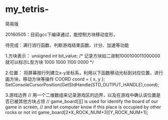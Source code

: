# my_tetris-
简易版

20160505：目前gcc下编译通过，能控制方块移动变形， 

待完成：满行消行函数、判断游戏结束函数、计分、加速等功能


1.方块表示：
unsigned int bit_value;
/* 记录方块如二进制1000100011000000就可以标示L型方块
1000
1000
1100
0000
*/

2.位置：
将屏幕按行列建立x-y坐标系，利用以下函数移动光标到对应位置，进行画方块，移动方块等操作
            COORD coord = { x, y };
            SetConsoleCursorPosition(GetStdHandle(STD_OUTPUT_HANDLE),coord);

3.游戏边界
// 用一个二维数组来记录游戏区的边界，以及在游戏中确认该位置是否已被其他方块占领
// game_board[][] is used for identify the board of our game in screen,
// and let computer know if this place is occupied by other rocks or not
int game_board[2*X_ROCK_NUM+3][Y_ROCK_NUM+1];
